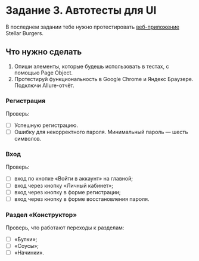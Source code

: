 # Задание 3. Автотесты для UI
В последнем задании тебе нужно протестировать [веб-приложение](https://stellarburgers.nomoreparties.site/) Stellar Burgers.

## Что нужно сделать
1. Опиши элементы, которые будешь использовать в тестах, с помощью Page Object.
2. Протестируй функциональность в Google Chrome и Яндекс Браузере. Подключи Allure-отчёт.

### Регистрация
Проверь:
- [ ] Успешную регистрацию.
- [ ] Ошибку для некорректного пароля. Минимальный пароль — шесть символов.
### Вход
Проверь:
- [ ] вход по кнопке «Войти в аккаунт» на главной;
- [ ] вход через кнопку «Личный кабинет»;
- [ ] вход через кнопку в форме регистрации;
- [ ] вход через кнопку в форме восстановления пароля.
### Раздел «Конструктор»
Проверь, что работают переходы к разделам:
- [ ] «Булки»;
- [ ] «Соусы»;
- [ ] «Начинки».
